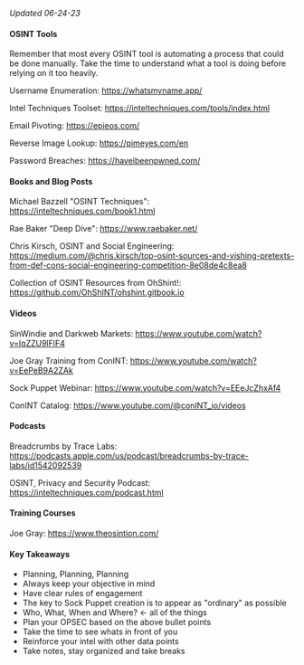 *Updated 06-24-23*


#### OSINT Tools
Remember that most every OSINT tool is automating a process that could be done manually. Take the time to understand what a tool is doing before relying on it too heavily. 

Username Enumeration: https://whatsmyname.app/

Intel Techniques Toolset: https://inteltechniques.com/tools/index.html

Email Pivoting: https://epieos.com/

Reverse Image Lookup: https://pimeyes.com/en

Password Breaches: https://haveibeenpwned.com/

#### Books and Blog Posts
Michael Bazzell "OSINT Techniques": https://inteltechniques.com/book1.html

Rae Baker "Deep Dive": https://www.raebaker.net/

Chris Kirsch, OSINT and Social Engineering: https://medium.com/@chris.kirsch/top-osint-sources-and-vishing-pretexts-from-def-cons-social-engineering-competition-8e08de4c8ea8

Collection of OSINT Resources from OhShint!: https://github.com/OhShINT/ohshint.gitbook.io

#### Videos
SinWindie and Darkweb Markets: https://www.youtube.com/watch?v=IqZZU9lFlF4

Joe Gray Training from ConINT: https://www.youtube.com/watch?v=EePeB9A2ZAk

Sock Puppet Webinar: https://www.youtube.com/watch?v=EEeJcZhxAf4

ConINT Catalog: https://www.youtube.com/@conINT_io/videos

#### Podcasts
Breadcrumbs by Trace Labs: https://podcasts.apple.com/us/podcast/breadcrumbs-by-trace-labs/id1542092539

OSINT, Privacy and Security Podcast: https://inteltechniques.com/podcast.html

#### Training Courses

Joe Gray: https://www.theosintion.com/

#### Key Takeaways 
* Planning, Planning, Planning
* Always keep your objective in mind
* Have clear rules of engagement
* The key to Sock Puppet creation is to appear as "ordinary" as possible
* Who, What, When and Where?  <- all of the things
* Plan your OPSEC based on the above bullet points
* Take the time to see whats in front of you
* Reinforce your intel with other data points
* Take notes, stay organized and take breaks